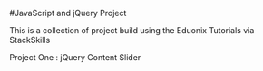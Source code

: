 #JavaScript and jQuery Project

This is a collection of project build using the Eduonix Tutorials via StackSkills 

Project One : jQuery Content Slider
